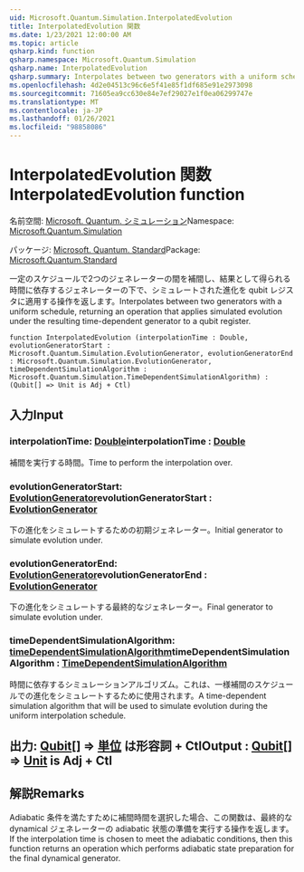 ```yaml
---
uid: Microsoft.Quantum.Simulation.InterpolatedEvolution
title: InterpolatedEvolution 関数
ms.date: 1/23/2021 12:00:00 AM
ms.topic: article
qsharp.kind: function
qsharp.namespace: Microsoft.Quantum.Simulation
qsharp.name: InterpolatedEvolution
qsharp.summary: Interpolates between two generators with a uniform schedule, returning an operation that applies simulated evolution under the resulting time-dependent generator to a qubit register.
ms.openlocfilehash: 4d2e04513c96c6e5f41e85f1df685e91e2973098
ms.sourcegitcommit: 71605ea9cc630e84e7ef29027e1f0ea06299747e
ms.translationtype: MT
ms.contentlocale: ja-JP
ms.lasthandoff: 01/26/2021
ms.locfileid: "98858086"
---
```

# <a name="interpolatedevolution-function"></a><span data-ttu-id="a782c-102">InterpolatedEvolution 関数</span><span class="sxs-lookup"><span data-stu-id="a782c-102">InterpolatedEvolution function</span></span>

<span data-ttu-id="a782c-103">名前空間: [Microsoft. Quantum. シミュレーション](xref:Microsoft.Quantum.Simulation)</span><span class="sxs-lookup"><span data-stu-id="a782c-103">Namespace: [Microsoft.Quantum.Simulation](xref:Microsoft.Quantum.Simulation)</span></span>

<span data-ttu-id="a782c-104">パッケージ: [Microsoft. Quantum. Standard](https://nuget.org/packages/Microsoft.Quantum.Standard)</span><span class="sxs-lookup"><span data-stu-id="a782c-104">Package: [Microsoft.Quantum.Standard](https://nuget.org/packages/Microsoft.Quantum.Standard)</span></span>


<span data-ttu-id="a782c-105">一定のスケジュールで2つのジェネレーターの間を補間し、結果として得られる時間に依存するジェネレーターの下で、シミュレートされた進化を qubit レジスタに適用する操作を返します。</span><span class="sxs-lookup"><span data-stu-id="a782c-105">Interpolates between two generators with a uniform schedule, returning an operation that applies simulated evolution under the resulting time-dependent generator to a qubit register.</span></span>

```qsharp
function InterpolatedEvolution (interpolationTime : Double, evolutionGeneratorStart : Microsoft.Quantum.Simulation.EvolutionGenerator, evolutionGeneratorEnd : Microsoft.Quantum.Simulation.EvolutionGenerator, timeDependentSimulationAlgorithm : Microsoft.Quantum.Simulation.TimeDependentSimulationAlgorithm) : (Qubit[] => Unit is Adj + Ctl)
```


## <a name="input"></a><span data-ttu-id="a782c-106">入力</span><span class="sxs-lookup"><span data-stu-id="a782c-106">Input</span></span>

### <a name="interpolationtime--double"></a><span data-ttu-id="a782c-107">interpolationTime: [Double](xref:microsoft.quantum.lang-ref.double)</span><span class="sxs-lookup"><span data-stu-id="a782c-107">interpolationTime : [Double](xref:microsoft.quantum.lang-ref.double)</span></span>

<span data-ttu-id="a782c-108">補間を実行する時間。</span><span class="sxs-lookup"><span data-stu-id="a782c-108">Time to perform the interpolation over.</span></span>


### <a name="evolutiongeneratorstart--evolutiongenerator"></a><span data-ttu-id="a782c-109">evolutionGeneratorStart: [EvolutionGenerator](xref:Microsoft.Quantum.Simulation.EvolutionGenerator)</span><span class="sxs-lookup"><span data-stu-id="a782c-109">evolutionGeneratorStart : [EvolutionGenerator](xref:Microsoft.Quantum.Simulation.EvolutionGenerator)</span></span>

<span data-ttu-id="a782c-110">下の進化をシミュレートするための初期ジェネレーター。</span><span class="sxs-lookup"><span data-stu-id="a782c-110">Initial generator to simulate evolution under.</span></span>


### <a name="evolutiongeneratorend--evolutiongenerator"></a><span data-ttu-id="a782c-111">evolutionGeneratorEnd: [EvolutionGenerator](xref:Microsoft.Quantum.Simulation.EvolutionGenerator)</span><span class="sxs-lookup"><span data-stu-id="a782c-111">evolutionGeneratorEnd : [EvolutionGenerator](xref:Microsoft.Quantum.Simulation.EvolutionGenerator)</span></span>

<span data-ttu-id="a782c-112">下の進化をシミュレートする最終的なジェネレーター。</span><span class="sxs-lookup"><span data-stu-id="a782c-112">Final generator to simulate evolution under.</span></span>


### <a name="timedependentsimulationalgorithm--timedependentsimulationalgorithm"></a><span data-ttu-id="a782c-113">timeDependentSimulationAlgorithm: [timeDependentSimulationAlgorithm](xref:Microsoft.Quantum.Simulation.TimeDependentSimulationAlgorithm)</span><span class="sxs-lookup"><span data-stu-id="a782c-113">timeDependentSimulationAlgorithm : [TimeDependentSimulationAlgorithm](xref:Microsoft.Quantum.Simulation.TimeDependentSimulationAlgorithm)</span></span>

<span data-ttu-id="a782c-114">時間に依存するシミュレーションアルゴリズム。これは、一様補間のスケジュールでの進化をシミュレートするために使用されます。</span><span class="sxs-lookup"><span data-stu-id="a782c-114">A time-dependent simulation algorithm that will be used to simulate evolution during the uniform interpolation schedule.</span></span>



## <a name="output--qubit--unit--is-adj--ctl"></a><span data-ttu-id="a782c-115">出力: [Qubit](xref:microsoft.quantum.lang-ref.qubit)[] => [単位](xref:microsoft.quantum.lang-ref.unit)  は形容詞 + Ctl</span><span class="sxs-lookup"><span data-stu-id="a782c-115">Output : [Qubit](xref:microsoft.quantum.lang-ref.qubit)[] => [Unit](xref:microsoft.quantum.lang-ref.unit)  is Adj + Ctl</span></span>



## <a name="remarks"></a><span data-ttu-id="a782c-116">解説</span><span class="sxs-lookup"><span data-stu-id="a782c-116">Remarks</span></span>

<span data-ttu-id="a782c-117">Adiabatic 条件を満たすために補間時間を選択した場合、この関数は、最終的な dynamical ジェネレーターの adiabatic 状態の準備を実行する操作を返します。</span><span class="sxs-lookup"><span data-stu-id="a782c-117">If the interpolation time is chosen to meet the adiabatic conditions, then this function returns an operation which performs adiabatic state preparation for the final dynamical generator.</span></span>